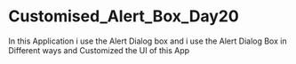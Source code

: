 # Customised_Alert_Box_Day20
In this Application i use the Alert Dialog box 
and i use the Alert Dialog Box in Different ways
and Customized the UI of this App
